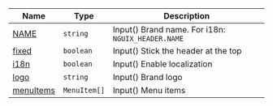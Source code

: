 <section id="main" data-note="AUTO-GENERATED CONTENT, DO NOT EDIT DIRECTLY!">

| Name                                                                                                    | Type                    | Description                                       |
| ------------------------------------------------------------------------------------------------------- | ----------------------- | ------------------------------------------------- |
| [NAME](https://nguix-starter.lamnhan.com/content/reference/classes/headercomponent.html#name)           | <code>string</code>     | Input() Brand name. For i18n: `NGUIX_HEADER.NAME` |
| [fixed](https://nguix-starter.lamnhan.com/content/reference/classes/headercomponent.html#fixed)         | <code>boolean</code>    | Input() Stick the header at the top               |
| [i18n](https://nguix-starter.lamnhan.com/content/reference/classes/headercomponent.html#i18n)           | <code>boolean</code>    | Input() Enable localization                       |
| [logo](https://nguix-starter.lamnhan.com/content/reference/classes/headercomponent.html#logo)           | <code>string</code>     | Input() Brand logo                                |
| [menuItems](https://nguix-starter.lamnhan.com/content/reference/classes/headercomponent.html#menuitems) | <code>MenuItem[]</code> | Input() Menu items                                |

</section>

